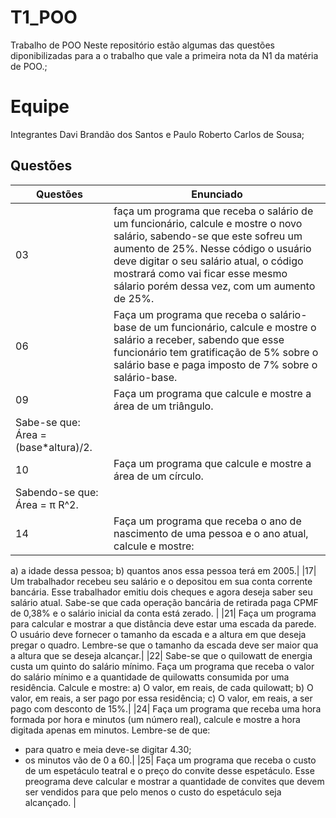 # T1_POO
Trabalho de POO
Neste repositório estão algumas das questões diponibilizadas para a o trabalho que vale a primeira nota da N1 da matéria de POO.;

# Equipe
Integrantes
Davi Brandão dos Santos e Paulo Roberto Carlos de Sousa;

## Questões

| **Questões** | **Enunciado** |
|---|---|
|03| faça um programa que receba o salário de um funcionário, calcule e mostre o novo salário, sabendo-se que este sofreu um aumento de 25%. Nesse código o usuário deve digitar o seu salário atual, o código mostrará como vai ficar esse mesmo sálario porém dessa vez, com um aumento de 25%. |
|06| Faça um programa que receba o salário-base de um funcionário, calcule e mostre o salário a receber, sabendo que esse funcionário tem gratificação de 5% sobre o salário base e paga imposto de 7% sobre o salário-base.| 
|09| Faça um programa que calcule e mostre a área de um triângulo.
Sabe-se que: Área = (base*altura)/2.|
|10| Faça um programa que calcule e mostre a área de um círculo. 
Sabendo-se que: Área = π R^2. | 
|14| Faça um programa que receba o ano de nascimento de uma pessoa e o ano atual, calcule e mostre:
a) a idade dessa pessoa;
b) quantos anos essa pessoa terá em 2005.|
|17| Um trabalhador recebeu seu salário e o depositou em sua conta corrente bancária. Esse trabalhador emitiu dois cheques e agora deseja saber seu salário atual. Sabe-se que cada operação bancária de retirada paga CPMF de 0,38% e o salário inicial da conta está zerado. |
|21| Faça um programa para calcular e mostrar a que distância deve estar uma escada da parede. O usuário deve fornecer o tamanho da escada e a altura em que deseja pregar o quadro.
Lembre-se que o tamanho da escada deve ser maior qua a altura que se deseja alcançar.|
|22| Sabe-se que o quilowatt de energia custa um quinto do salário mínimo. Faça um programa que receba o valor do salário mínimo e a quantidade de quilowatts consumida por uma residência. Calcule e mostre:
a) O valor, em reais, de cada quilowatt;
b) O valor, em reais, a ser pago por essa residência;
c) O valor, em reais, a ser pago com desconto de 15%.|
|24| Faça um programa que receba uma hora formada por hora e minutos (um número real), calcule e mostre a hora digitada apenas em minutos. Lembre-se de que:
- para quatro e meia deve-se digitar 4.30;
- os minutos vão de 0 a 60.|
|25| Faça um programa que receba o custo de um espetáculo teatral e o preço do convite desse espetáculo. Esse preograma deve calcular e mostrar a quantidade de convites que devem ser vendidos para que pelo menos o custo do espetáculo seja alcançado. |
